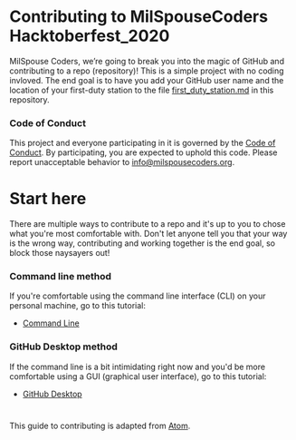 # Contributing to MilSpouseCoders Hacktoberfest_2020

MilSpouse Coders, we’re going to break you into the magic of GitHub and contributing to a repo (repository)! This is a simple project with no coding invloved. The end goal is to have you add your GitHub user name and the location of your first-duty station to the file [first_duty_station.md](first_duty_station.md) in this repository.

### Code of Conduct

This project and everyone participating in it is governed by the [Code of Conduct](CODE_OF_CONDUCT.md). By participating, you are expected to uphold this code. Please report unacceptable behavior to [info@milspousecoders.org](mailto:info@milspousecoders.org).

# Start here

There are multiple ways to contribute to a repo and it's up to you to chose what you're most comfortable with. Don't let anyone tell you that your way is the wrong way, contributing and working together is the end goal, so block those naysayers out!

### Command line method

If you're comfortable using the command line interface (CLI) on your personal machine, go to this tutorial:

-   [Command Line](command-line-tutorial.md)

### GitHub Desktop method

If the command line is a bit intimidating right now and you'd be more comfortable using a GUI (graphical user interface), go to this tutorial:

-   [GitHub Desktop](github-desktop-tutorial.md)

#

This guide to contributing is adapted from [Atom](https://github.com/atom/atom/blob/master/CONTRIBUTING.md).
